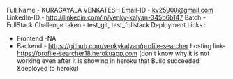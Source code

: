 Full Name - KURAGAYALA VENKATESH
Email-ID - kv25900@gmail.com
LinkedIn-ID - http://linkedin.com/in/venky-kalyan-345b6b147
Batch - FullStack
Challenge taken - test_git, test_fullstack
Deployment Links : 
- Frontend -NA
- Backend - https://github.com/venkykalyan/profile-searcher
  hosting link-https://profile-searcher18.herokuapp.com (don't know why it is not working even after it is showing in heroku that Build succeeded &deployed to heroku)
```
